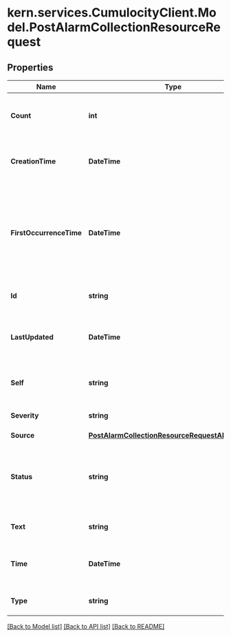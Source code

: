 # kern.services.CumulocityClient.Model.PostAlarmCollectionResourceRequest

## Properties

Name | Type | Description | Notes
------------ | ------------- | ------------- | -------------
**Count** | **int** | Number of times that this alarm has been triggered. | [optional] [readonly] 
**CreationTime** | **DateTime** | The date and time when the alarm was created. | [optional] [readonly] 
**FirstOccurrenceTime** | **DateTime** | The time at which the alarm occurred for the first time. Only present when &#x60;count&#x60; is greater than 1. | [optional] [readonly] 
**Id** | **string** | Unique identifier of the alarm. | [optional] [readonly] 
**LastUpdated** | **DateTime** | The date and time when the alarm was last updated. | [optional] [readonly] 
**Self** | **string** | A URL linking to this resource. | [optional] [readonly] 
**Severity** | **string** | The severity of the alarm. | 
**Source** | [**PostAlarmCollectionResourceRequestAllOfSource**](PostAlarmCollectionResourceRequestAllOfSource.md) |  | 
**Status** | **string** | The status of the alarm. If not specified, a new alarm will be created as ACTIVE. | [optional] 
**Text** | **string** | Description of the alarm. | 
**Time** | **DateTime** | The date and time when the alarm is triggered. | 
**Type** | **string** | Identifies the type of this alarm. | 

[[Back to Model list]](../README.md#documentation-for-models) [[Back to API list]](../README.md#documentation-for-api-endpoints) [[Back to README]](../README.md)

